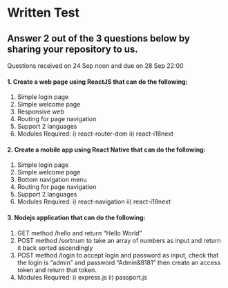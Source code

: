 # Written Test
## Answer 2 out of the 3 questions below by sharing your repository to us.
Questions received on 24 Sep noon and due on 28 Sep 22:00
#### 1. Create a web page using ReactJS that can do the following:
  1. Simple login page
  2. Simple welcome page
  3. Responsive web
  4. Routing for page navigation
  5. Support 2 languages
  6. Modules Required:
    i) react-router-dom
    ii) react-i18next
    
#### 2. Create a mobile app using React Native that can do the following:
  1. Simple login page
  2. Simple welcome page
  3. Bottom navigation menu
  4. Routing for page navigation
  5. Support 2 languages
  6. Modules Required: i) react-navigation ii) react-i18next

#### 3. Nodejs application that can do the following:
  1. GET method /hello and return “Hello World”
  2. POST method /sortnum to take an array of numbers as input and return it back
sorted ascendingly
  3. POST method /login to accept login and password as input, check that the login
is “admin” and password “Admin&8181” then create an access token and return
that token.
  4. Modules Required: i) express.js ii) passport.js
